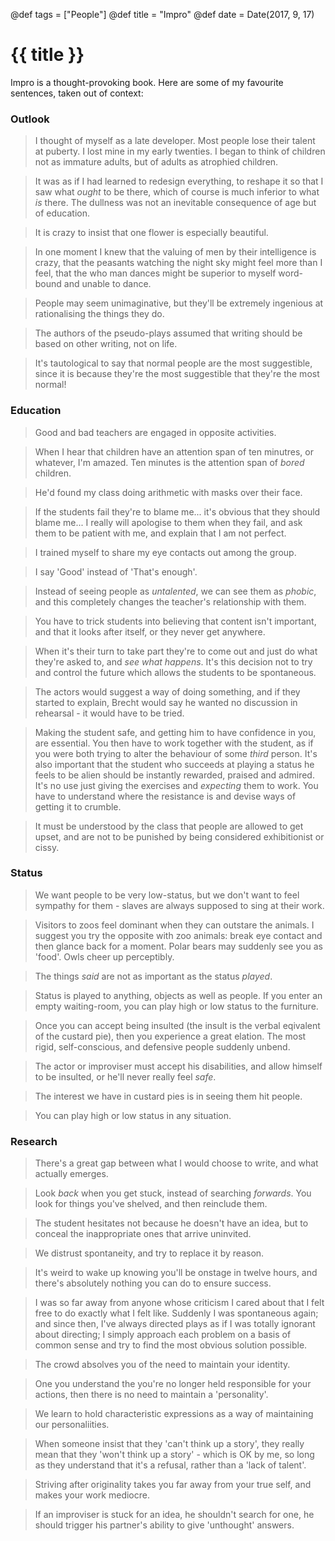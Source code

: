 @def tags = ["People"]
@def title = "Impro"
@def date = Date(2017, 9, 17)

# {{ title }}

Impro is a thought-provoking book. Here are
some of my favourite sentences, taken out of context:

### Outlook

> I thought of myself as a late developer. Most people lose their
talent at puberty. I lost mine in my early twenties. I began to think
of children not as immature adults, but of adults as atrophied children.

> It was as if I had learned to redesign everything, to reshape
it so that I saw what _ought_ to be there, which of course is much
inferior to what _is_ there. The dullness was not an inevitable
consequence of age but of education.

> It is crazy to insist that one flower is especially beautiful.

> In one moment I knew that the valuing of men by their intelligence
is crazy, that the peasants watching the night sky might feel more
than I feel, that the who man dances might be superior to myself
word-bound and unable to dance.

> People may seem unimaginative, but they'll be extremely ingenious at
rationalising the things they do.

> The authors of the pseudo-plays assumed that writing should be based
on other writing, not on life.

> It's tautological to say that normal people are the most suggestible,
since it is because they're the most suggestible that they're the most
normal!

### Education

> Good and bad teachers are engaged in opposite activities.

> When I hear that children have an attention span of ten minutres,
or whatever, I'm amazed. Ten minutes is the attention span of _bored_
children.

> He'd found my class doing arithmetic with masks over their face.

> If the students fail they're to blame me... it's obvious that they should
blame me... I really will apologise to them when they fail, and ask them to
be patient with me, and explain that I am not perfect.

> I trained myself to share my eye contacts out among the group.

> I say 'Good' instead of 'That's enough'.

> Instead of seeing people as _untalented_, we can see them as _phobic_,
and this completely changes the teacher's relationship with them.

> You have to trick students into believing that content isn't important,
and that it looks after itself, or they never get anywhere.

> When it's their turn to take part they're to come out and just do what
they're asked to, and _see what happens_. It's this decision not to try and
control the future which allows the students to be spontaneous.

> The actors would suggest a way of doing something, and if they started
to explain, Brecht would say he wanted no discussion in rehearsal - it
would have to be tried.

> Making the student safe, and getting him to have confidence in you, are
essential. You then have to work together with the student, as if you were
both trying to alter the behaviour of some _third_ person. It's also important
that the student who succeeds at playing a status he feels to be alien should
be instantly rewarded, praised and admired. It's no use just giving the
exercises and _expecting_ them to work. You have to understand where the
resistance is and devise ways of getting it to crumble.

> It must be understood by the class that people are allowed to get upset,
and are not to be punished by being considered exhibitionist or cissy.

### Status

> We want people to be very low-status, but we don't want to feel sympathy
for them - slaves are always supposed to sing at their work.

> Visitors to zoos feel dominant when they can outstare the animals. I
suggest you try the opposite with zoo animals: break eye contact and then
glance back for a moment. Polar bears may suddenly see you as 'food'. Owls
cheer up perceptibly.

> The things _said_ are not as important as the status _played_.

> Status is played to anything, objects as well as people. If you enter an
empty waiting-room, you can play high or low status to the furniture.

> Once you can accept being insulted (the insult is the verbal eqivalent of
the custard pie), then you experience a great elation. The most rigid,
self-conscious, and defensive people suddenly unbend.

> The actor or improviser must accept his disabilities, and allow himself
to be insulted, or he'll never really feel _safe_.

> The interest we have in custard pies is in seeing them hit people.

> You can play high or low status in any situation.

### Research

> There's a great gap between what I would choose to write, and what
actually emerges.

> Look _back_ when you get stuck, instead of searching _forwards_. You
look for things you've shelved, and then reinclude them.

> The student hesitates not because he doesn't have an idea, but to conceal
the inappropriate ones that arrive uninvited.

> We distrust spontaneity, and try to replace it by reason.

> It's weird to wake up knowing you'll be onstage in twelve hours, and
there's absolutely nothing you can do to ensure success.

> I was so far away from anyone whose criticism I cared about that I felt
free to do exactly what I felt like. Suddenly I was spontaneous again;
and since then, I've always directed plays as if I was totally ignorant
about directing; I simply approach each problem on a basis of common sense
and try to find the most obvious solution possible.

> The crowd absolves you of the need to maintain your identity.

> One you understand the you're no longer held responsible for your actions,
then there is no need to maintain a 'personality'.

> We learn to hold characteristic expressions as a way of maintaining our
personaliities.

> When someone insist that they 'can't think up a story', they really mean
that they 'won't think up a story' - which is OK by me, so long as they
understand that it's a refusal, rather than a 'lack of talent'.

> Striving after originality takes you far away from your true self, and makes
your work mediocre.

> If an improviser is stuck for an idea, he shouldn't search for one, he
should trigger his partner's ability to give 'unthought' answers.
